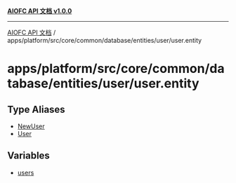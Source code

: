 [**AIOFC API 文档 v1.0.0**](../../../../../../../../../README.md)

***

[AIOFC API 文档](../../../../../../../../../modules.md) / apps/platform/src/core/common/database/entities/user/user.entity

# apps/platform/src/core/common/database/entities/user/user.entity

## Type Aliases

- [NewUser](type-aliases/NewUser.md)
- [User](type-aliases/User.md)

## Variables

- [users](variables/users.md)
